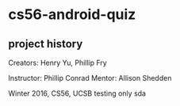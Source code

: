 # cs56-android-quiz

## project history
Creators: Henry Yu, Phillip Fry

Instructor: Phillip Conrad <return>
Mentor: Allison Shedden

Winter 2016, CS56, UCSB
testing only
sda
